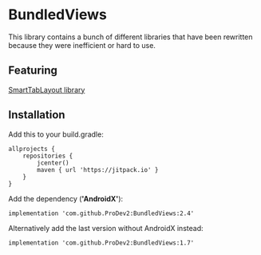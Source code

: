 # BundledViews
This library contains a bunch of different libraries that have been rewritten because they were inefficient or hard to use.

## Featuring
[SmartTabLayout library](https://github.com/ogaclejapan/SmartTabLayout)

## Installation
Add this to your build.gradle:
```
allprojects {
    repositories {
        jcenter()
        maven { url 'https://jitpack.io' }
    }
}
```

Add the dependency (**'AndroidX'**):
```
implementation 'com.github.ProDev2:BundledViews:2.4'
```

Alternatively add the last version without AndroidX instead:
```
implementation 'com.github.ProDev2:BundledViews:1.7'
```
